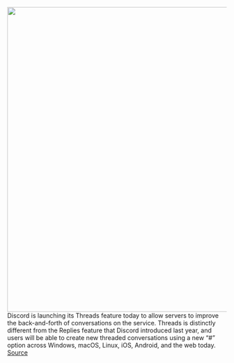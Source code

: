 <img src='https://cdn.vox-cdn.com/thumbor/NK1ZDkSPo5a0zS-NnH_lQspGXP8=/0x0:2040x1360/1200x800/filters:focal(857x517:1183x843)/cdn.vox-cdn.com/uploads/chorus_image/image/69638743/acastro_200318_1777_discord_0003.0.0.jpg' width='700px' /><br/>
Discord is launching its Threads feature today to allow servers to improve the back-and-forth of conversations on the service. Threads is distinctly different from the Replies feature that Discord introduced last year, and users will be able to create new threaded conversations using a new “#” option across Windows, macOS, Linux, iOS, Android, and the web today.
<a href='https://www.theverge.com/2021/7/27/22595603/discord-threads-feature'> Source <a/>